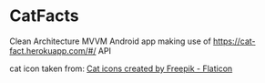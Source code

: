 # CatFacts

Clean Architecture MVVM Android app making use of https://cat-fact.herokuapp.com/#/ API

cat icon taken from: <a href="https://www.flaticon.com/free-icons/cat" title="cat icons">Cat icons created by Freepik - Flaticon</a>
